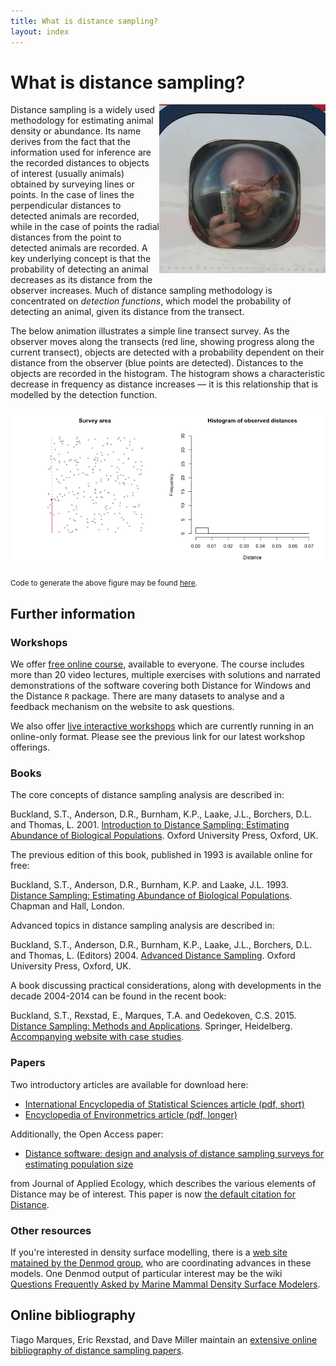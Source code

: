 ```yaml
---
title: What is distance sampling?
layout: index
---
```


# What is distance sampling?

<div style="float:right"><img src="/images/bubble-window.png" alt="An observer takes measurements during a distance sampling survey. Photo by Tiago Marques"></div>

Distance sampling is a widely used methodology for estimating animal density or abundance. Its name derives from the fact that the information used for inference are the recorded distances to objects of interest (usually animals) obtained by surveying lines or points. In the case of lines the perpendicular distances to detected animals are recorded, while in the case of points the radial distances from the point to detected animals are recorded. A key underlying concept is that the probability of detecting an animal decreases as its distance from the observer increases. Much of distance sampling methodology is concentrated on *detection functions*, which model the probability of detecting an animal, given its distance from the transect. 

The below animation illustrates a simple line transect survey. As the observer moves along the transects (red line, showing progress along the current transect), objects are detected with a probability dependent on their distance from the observer (blue points are detected). Distances to the objects are recorded in the histogram. The histogram shows a characteristic decrease in frequency as distance increases &mdash; it is this relationship that is modelled by the detection function.

![An animation showing an example of a distance sampling line transect survey, as the observer moves along lines, objects are detected and their observed distances are reflected in an updated histogram](/images/distance-animation.gif)

<small>Code to generate the above figure may be found [here](https://gist.github.com/dill/2b0c120d5484d338d8ef).</small>

## Further information

### Workshops

We offer [free online course](https://workshops.distancesampling.org/online-course/), available to everyone.  The course includes more than 20 video lectures, multiple exercises with solutions and narrated demonstrations of the software covering both Distance for Windows and the Distance `R` package.  There are many datasets to analyse and a feedback mechanism on the website to ask questions.

We also offer [live interactive workshops](https://workshops.distancesampling.org) which are currently running in an online-only format.  Please see the previous link for our latest workshop offerings.

### Books

The core concepts of distance sampling analysis are described in:

Buckland, S.T., Anderson, D.R., Burnham, K.P., Laake, J.L., Borchers, D.L. and Thomas, L. 2001. [Introduction to Distance Sampling: Estimating Abundance of Biological Populations](https://www.amazon.co.uk/Introduction-Distance-Sampling-Estimating-Populations/dp/0198509278/ref=sr_1_5?ie=UTF8&qid=1496840490&sr=8-5&keywords=buckland+s.t.#reader_0198509278). Oxford University Press, Oxford, UK.

The previous edition of this book, published in 1993 is available online for free:

Buckland, S.T., Anderson, D.R., Burnham, K.P. and Laake, J.L. 1993. [Distance Sampling: Estimating Abundance of Biological Populations](downloads/distancebook1993/index.html). Chapman and Hall, London.

Advanced topics in distance sampling analysis are described in:

Buckland, S.T., Anderson, D.R., Burnham, K.P., Laake, J.L., Borchers, D.L. and Thomas, L. (Editors) 2004. [Advanced Distance Sampling](https://www.amazon.co.uk/Advanced-Distance-Sampling-Estimating-Populations/dp/0199225877/ref=sr_1_1?ie=UTF8&qid=1496840490&sr=8-1&keywords=buckland+s.t.#reader_0199225877). Oxford University Press, Oxford, UK.

A book discussing practical considerations, along with developments in the decade 2004-2014 can be found in the recent book:

Buckland, S.T., Rexstad, E., Marques, T.A. and Oedekoven, C.S. 2015. [Distance Sampling: Methods and Applications](http://www.springer.com/us/book/9783319192185). Springer, Heidelberg.  [Accompanying website with case studies](https://synergy.st-andrews.ac.uk/ds-manda/).

### Papers

Two introductory articles are available for download here:

  * [International Encyclopedia of Statistical Sciences article (pdf, short)](downloads/dist_encyc_statsci.pdf)
  * [Encyclopedia of Environmetrics article (pdf, longer)](downloads/dist_encyc_env.pdf)

Additionally, the Open Access paper:

  * [Distance software: design and analysis of distance sampling surveys for estimating population size](http://onlinelibrary.wiley.com/doi/10.1111/j.1365-2664.2009.01737.x/pdf)

from Journal of Applied Ecology, which describes the various elements of Distance may be of interest. This paper is now [the default citation for Distance](citation.html).

### Other resources

If you're interested in density surface modelling, there is a [web site matained by the Denmod group](https://synergy.st-andrews.ac.uk/denmod/), who are coordinating advances in these models.  One Denmod output of particular interest may be the wiki [Questions Frequently Asked by Marine Mammal Density Surface Modelers](https://doi.org/10.17605/OSF.IO/5EZA8).

## Online bibliography

Tiago Marques, Eric Rexstad, and Dave Miller maintain an [extensive online bibliography of distance sampling papers](dbib.html).

